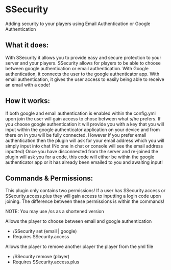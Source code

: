# SSecurity
Adding security to your players using Email Authentication or Google Authentication

What it does:
--------
With SSecurity it allows you to provide easy and secure protection to your server and your players. 
SSecurity allows for players to be able to choose between google authentication or email authentication. 
With Google authentication, it connects the user to the google authenticator app. With email authentication, it
gives the user access to easily being able to receive an email with a code!

How it works:
--------
If both google and email authentication is enabled within the config.yml upon join the user will gain access
to chose between what s/he prefers. If you choose google authentication it will provide you with a key that 
you will input within the google authenticator application on your device and from there on in you will be fully connected. 
However if you prefer email authentication then the plugin will ask for your email address which you will simply input 
into chat (No one in chat or console will see the email address inputted) Once you have disconnected from the 
server and re-joined the plugin will ask you for a code, this code will either be within the google authenticator app 
or it has already been emailed to you and awaiting input!

Commands & Permissions:
--------
This plugin only contains two permissions! 
If a user has SSecurity.access or SSecurity.access.plus they will gain access to inputting a login code upon joining. 
The difference between these permissions is within the commands!

NOTE: You may use /ss as a shortened version

Allows the player to choose between email and google authentication
- /SSecurity set (email | google) 
- Requires SSecurity.access

Allows the player to remove another player the player from the yml file
- /SSecurity remove (player) 
- Requires SSecurity.access.plus
